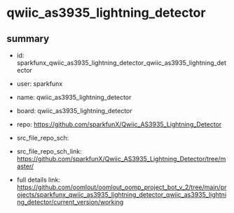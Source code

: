# qwiic_as3935_lightning_detector
 
## summary 
* id: sparkfunx_qwiic_as3935_lightning_detector_qwiic_as3935_lightning_detector
* user: sparkfunx
* name: qwiic_as3935_lightning_detector
* board: qwiic_as3935_lightning_detector
* repo: https://github.com/sparkfunX/Qwiic_AS3935_Lightning_Detector



* src_file_repo_sch: 
* src_file_repo_sch_link: https://github.com/sparkfunX/Qwiic_AS3935_Lightning_Detector/tree/master/
* full details link: https://github.com/oomlout/oomlout_oomp_project_bot_v_2/tree/main/projects/sparkfunx_qwiic_as3935_lightning_detector_qwiic_as3935_lightning_detector/current_version/working  







